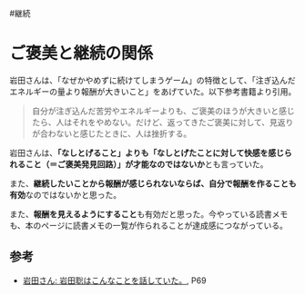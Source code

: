 #継続
# ご褒美と継続の関係

岩田さんは、「なぜかやめずに続けてしまうゲーム」の特徴として、「注ぎ込んだエネルギーの量より報酬が大きいこと」をあげていた。以下参考書籍より引用。

> 自分が注ぎ込んだ苦労やエネルギーよりも、ご褒美のほうが大きいと感じたら、人はそれをやめない。だけど、返ってきたご褒美に対して、見返りが合わないと感じたときに、人は挫折する。

岩田さんは、**「なしとげること」よりも「なしとげたことに対して快感を感じられること（＝ご褒美発見回路）」が才能なのではないか**とも言っていた。

また、**継続したいことから報酬が感じられないならば、自分で報酬を作ることも有効**なのではないかと思った。

また、**報酬を見えるようにすること**も有効だと思った。今やっている読書メモも、本のページに読書メモの一覧が作られることが達成感につながっている。

## 参考

- [岩田さん: 岩田聡はこんなことを話していた。](https://www.amazon.co.jp/dp/B07W3TQ4RB/ref=dp-kindle-redirect?_encoding=UTF8&btkr=1), P69